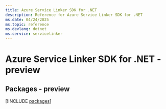 ```yaml
---
title: Azure Service Linker SDK for .NET
description: Reference for Azure Service Linker SDK for .NET
ms.date: 04/24/2025
ms.topic: reference
ms.devlang: dotnet
ms.service: servicelinker
---
```

# Azure Service Linker SDK for .NET - preview
## Packages - preview
[!INCLUDE [packages](service-linker-index.md)]
